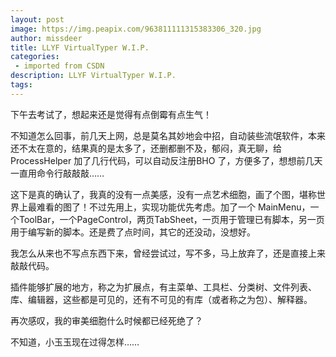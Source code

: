 ```yaml
---
layout: post
image: https://img.peapix.com/963811111315383306_320.jpg
author: missdeer
title: LLYF VirtualTyper W.I.P.
categories: 
 - imported from CSDN
description: LLYF VirtualTyper W.I.P.
tags: 
---
```


下午去考试了，想起来还是觉得有点倒霉有点生气！

不知道怎么回事，前几天上网，总是莫名其妙地会中招，自动装些流氓软件，本来还不太在意的，结果真的是太多了，还删都删不及，郁闷，真无聊，给 ProcessHelper 加了几行代码，可以自动反注册BHO 了，方便多了，想想前几天一直用命令行敲敲敲……

这下是真的确认了，我真的没有一点美感，没有一点艺术细胞，画了个图，堪称世界上最难看的图了！不过先用上，实现功能优先考虑。加了一个 MainMenu，一个ToolBar，一个PageControl，两页TabSheet，一页用于管理已有脚本，另一页用于编写新的脚本。还是费了点时间，其它的还没动，没想好。

我怎么从来也不写点东西下来，曾经尝试过，写不多，马上放弃了，还是直接上来敲敲代码。

插件能够扩展的地方，称之为扩展点，有主菜单、工具栏、分类树、文件列表、库、编辑器，这些都是可见的，还有不可见的有库（或者称之为包）、解释器。

再次感叹，我的审美细胞什么时候都已经死绝了？

不知道，小玉玉现在过得怎样……
